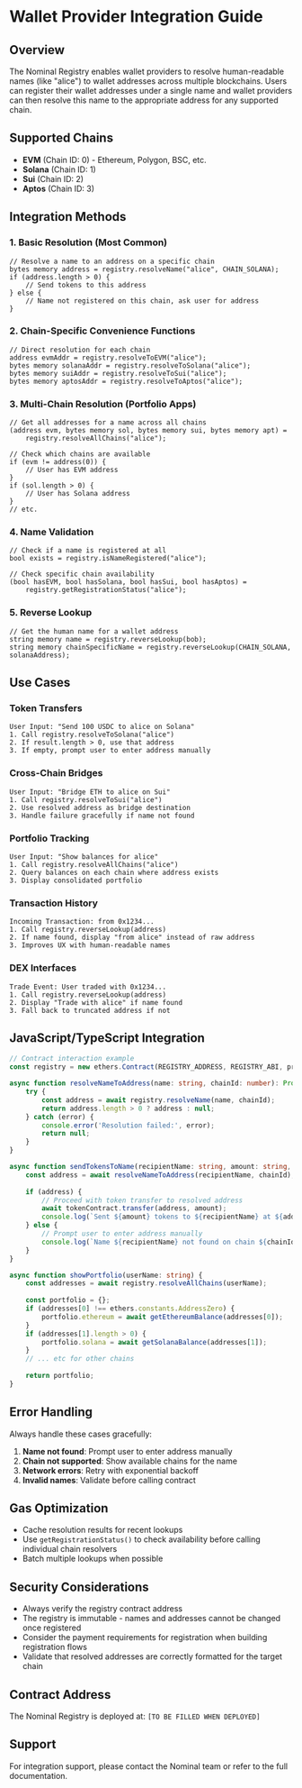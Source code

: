 # Wallet Provider Integration Guide

## Overview

The Nominal Registry enables wallet providers to resolve human-readable names (like "alice") to wallet addresses across multiple blockchains. Users can register their wallet addresses under a single name and wallet providers can then resolve this name to the appropriate address for any supported chain.

## Supported Chains

- **EVM** (Chain ID: 0) - Ethereum, Polygon, BSC, etc.
- **Solana** (Chain ID: 1) 
- **Sui** (Chain ID: 2)
- **Aptos** (Chain ID: 3)

## Integration Methods

### 1. Basic Resolution (Most Common)

```solidity
// Resolve a name to an address on a specific chain
bytes memory address = registry.resolveName("alice", CHAIN_SOLANA);
if (address.length > 0) {
    // Send tokens to this address
} else {
    // Name not registered on this chain, ask user for address
}
```

### 2. Chain-Specific Convenience Functions

```solidity
// Direct resolution for each chain
address evmAddr = registry.resolveToEVM("alice");
bytes memory solanaAddr = registry.resolveToSolana("alice");
bytes memory suiAddr = registry.resolveToSui("alice");
bytes memory aptosAddr = registry.resolveToAptos("alice");
```

### 3. Multi-Chain Resolution (Portfolio Apps)

```solidity
// Get all addresses for a name across all chains
(address evm, bytes memory sol, bytes memory sui, bytes memory apt) = 
    registry.resolveAllChains("alice");

// Check which chains are available
if (evm != address(0)) {
    // User has EVM address
}
if (sol.length > 0) {
    // User has Solana address  
}
// etc.
```

### 4. Name Validation

```solidity
// Check if a name is registered at all
bool exists = registry.isNameRegistered("alice");

// Check specific chain availability
(bool hasEVM, bool hasSolana, bool hasSui, bool hasAptos) = 
    registry.getRegistrationStatus("alice");
```

### 5. Reverse Lookup

```solidity
// Get the human name for a wallet address
string memory name = registry.reverseLookup(bob);
string memory chainSpecificName = registry.reverseLookup(CHAIN_SOLANA, solanaAddress);
```

## Use Cases

### Token Transfers
```
User Input: "Send 100 USDC to alice on Solana"
1. Call registry.resolveToSolana("alice")
2. If result.length > 0, use that address
3. If empty, prompt user to enter address manually
```

### Cross-Chain Bridges
```
User Input: "Bridge ETH to alice on Sui"
1. Call registry.resolveToSui("alice")
2. Use resolved address as bridge destination
3. Handle failure gracefully if name not found
```

### Portfolio Tracking
```
User Input: "Show balances for alice"
1. Call registry.resolveAllChains("alice")
2. Query balances on each chain where address exists
3. Display consolidated portfolio
```

### Transaction History
```
Incoming Transaction: from 0x1234...
1. Call registry.reverseLookup(address)
2. If name found, display "from alice" instead of raw address
3. Improves UX with human-readable names
```

### DEX Interfaces
```
Trade Event: User traded with 0x1234...
1. Call registry.reverseLookup(address)
2. Display "Trade with alice" if name found
3. Fall back to truncated address if not
```

## JavaScript/TypeScript Integration

```typescript
// Contract interaction example
const registry = new ethers.Contract(REGISTRY_ADDRESS, REGISTRY_ABI, provider);

async function resolveNameToAddress(name: string, chainId: number): Promise<string | null> {
    try {
        const address = await registry.resolveName(name, chainId);
        return address.length > 0 ? address : null;
    } catch (error) {
        console.error('Resolution failed:', error);
        return null;
    }
}

async function sendTokensToName(recipientName: string, amount: string, chainId: number) {
    const address = await resolveNameToAddress(recipientName, chainId);
    
    if (address) {
        // Proceed with token transfer to resolved address
        await tokenContract.transfer(address, amount);
        console.log(`Sent ${amount} tokens to ${recipientName} at ${address}`);
    } else {
        // Prompt user to enter address manually
        console.log(`Name ${recipientName} not found on chain ${chainId}`);
    }
}

async function showPortfolio(userName: string) {
    const addresses = await registry.resolveAllChains(userName);
    
    const portfolio = {};
    if (addresses[0] !== ethers.constants.AddressZero) {
        portfolio.ethereum = await getEthereumBalance(addresses[0]);
    }
    if (addresses[1].length > 0) {
        portfolio.solana = await getSolanaBalance(addresses[1]);
    }
    // ... etc for other chains
    
    return portfolio;
}
```

## Error Handling

Always handle these cases gracefully:

1. **Name not found**: Prompt user to enter address manually
2. **Chain not supported**: Show available chains for the name
3. **Network errors**: Retry with exponential backoff
4. **Invalid names**: Validate before calling contract

## Gas Optimization

- Cache resolution results for recent lookups
- Use `getRegistrationStatus()` to check availability before calling individual chain resolvers
- Batch multiple lookups when possible

## Security Considerations

- Always verify the registry contract address
- The registry is immutable - names and addresses cannot be changed once registered
- Consider the payment requirements for registration when building registration flows
- Validate that resolved addresses are correctly formatted for the target chain

## Contract Address

The Nominal Registry is deployed at: `[TO BE FILLED WHEN DEPLOYED]`

## Support

For integration support, please contact the Nominal team or refer to the full documentation.